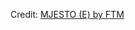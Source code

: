 <div id="observablehq-b9b5ca99"></div>
<p>Credit: <a href="https://observablehq.com/d/7e80c377ee6aaeaf">MJESTO (E) by FTM</a></p>

<link rel="stylesheet" href="https://cdn.jsdelivr.net/npm/@observablehq/inspector@5/dist/inspector.css">
<script type="module">
import {Runtime, Inspector} from "https://cdn.jsdelivr.net/npm/@observablehq/runtime@5/dist/runtime.js";
import define from "https://api.observablehq.com/d/7e80c377ee6aaeaf.js?";
new Runtime().module(define, Inspector.into("#observablehq-b9b5ca99"));
</script>
